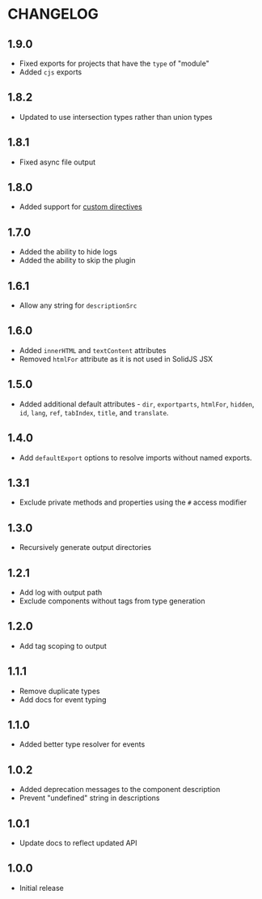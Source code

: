 # CHANGELOG

## 1.9.0

- Fixed exports for projects that have the `type` of "module"
- Added `cjs` exports

## 1.8.2

- Updated to use intersection types rather than union types

## 1.8.1

- Fixed async file output

## 1.8.0

- Added support for [custom directives](https://docs.solidjs.com/configuration/typescript#custom-directives)

## 1.7.0

- Added the ability to hide logs
- Added the ability to skip the plugin

## 1.6.1

- Allow any string for `descriptionSrc`

## 1.6.0

- Added `innerHTML` and `textContent` attributes
- Removed `htmlFor` attribute as it is not used in SolidJS JSX

## 1.5.0

- Added additional default attributes - `dir`, `exportparts`, `htmlFor`, `hidden`, `id`, `lang`, `ref`, `tabIndex`, `title`, and `translate`.

## 1.4.0

- Add `defaultExport` options to resolve imports without named exports.

## 1.3.1

- Exclude private methods and properties using the `#` access modifier

## 1.3.0

- Recursively generate output directories

## 1.2.1

- Add log with output path
- Exclude components without tags from type generation

## 1.2.0

- Add tag scoping to output

## 1.1.1

- Remove duplicate types
- Add docs for event typing

## 1.1.0

- Added better type resolver for events

## 1.0.2

- Added deprecation messages to the component description
- Prevent "undefined" string in descriptions

## 1.0.1

- Update docs to reflect updated API

## 1.0.0

- Initial release
